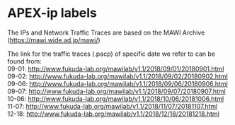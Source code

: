 # APEX-ip labels
The IPs and Network Traffic Traces are based on the MAWI Archive (https://mawi.wide.ad.jp/mawi/)

The link for the traffic traces (.pacp) of specific date we refer to can be found from: \
09-01: http://www.fukuda-lab.org/mawilab/v1.1/2018/09/01/20180901.html \
09-02: http://www.fukuda-lab.org/mawilab/v1.1/2018/09/02/20180902.html \
09-06: http://www.fukuda-lab.org/mawilab/v1.1/2018/09/06/20180906.html \
09-07: http://www.fukuda-lab.org/mawilab/v1.1/2018/09/07/20180907.html \
10-06: http://www.fukuda-lab.org/mawilab/v1.1/2018/10/06/20181006.html \
11-07: http://www.fukuda-lab.org/mawilab/v1.1/2018/11/07/20181107.html \
12-18: http://www.fukuda-lab.org/mawilab/v1.1/2018/12/18/20181218.html

